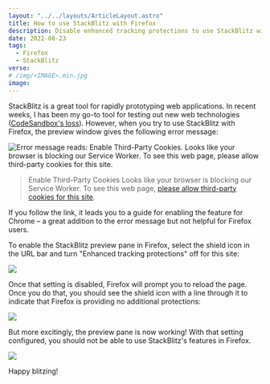 ```yaml
---
layout: "../../layouts/ArticleLayout.astro"
title: How to use StackBlitz with Firefox
description: Disable enhanced tracking protections to use StackBlitz with Firefox
date: 2022-08-23
tags:
  - Firefox
  - StackBlitz
verse:
# /img/<IMAGE>.min.jpg
image:
---
```


StackBlitz is a great tool for rapidly prototyping web applications. In recent weeks, I has been my go-to tool for testing out new web technologies ([CodeSandbox's loss](/notes/42/)). However, when you try to use StackBlitz with Firefox, the preview window gives the following error message:

![Error message reads: Enable Third-Party Cookies. Looks like your browser is blocking our Service Worker. To see this web page, please allow third-party cookies for this site.](/img/stackblitz-firefox-error.png)

> Enable Third-Party Cookies
> Looks like your browser is blocking our Service Worker. To see this web page, [please allow third-party cookies for this site](https://developer.stackblitz.com/docs/platform/third-party-blocker/).

If you follow the link, it leads you to a guide for enabling the feature for Chrome – a great addition to the error message but not helpful for Firefox users.

To enable the StackBlitz preview pane in Firefox, select the shield icon in the URL bar and turn "Enhanced tracking protections" off for this site:

![](/img/stackblitz-firefox-setting.png)

Once that setting is disabled, Firefox will prompt you to reload the page. Once you do that, you should see the shield icon with a line through it to indicate that Firefox is providing no additional protections:

![](/img/stackblitz-firefox-off.png)

But more excitingly, the preview pane is now working! With that setting configured, you should not be able to use StackBlitz's features in Firefox.

![](/img/stackblitz-firefox-working.png)

Happy blitzing!
